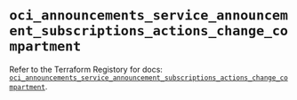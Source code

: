 # `oci_announcements_service_announcement_subscriptions_actions_change_compartment`

Refer to the Terraform Registory for docs: [`oci_announcements_service_announcement_subscriptions_actions_change_compartment`](https://registry.terraform.io/providers/oracle/oci/6.18.0/docs/resources/announcements_service_announcement_subscriptions_actions_change_compartment).
